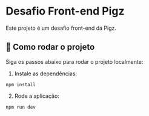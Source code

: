 # Desafio Front-end Pigz

Este projeto é um desafio front-end da Pigz.

## 🚀 Como rodar o projeto

Siga os passos abaixo para rodar o projeto localmente:

1. Instale as dependências:


<code>npm install</code>


2. Rode a aplicação:

<code>npm run dev</code>